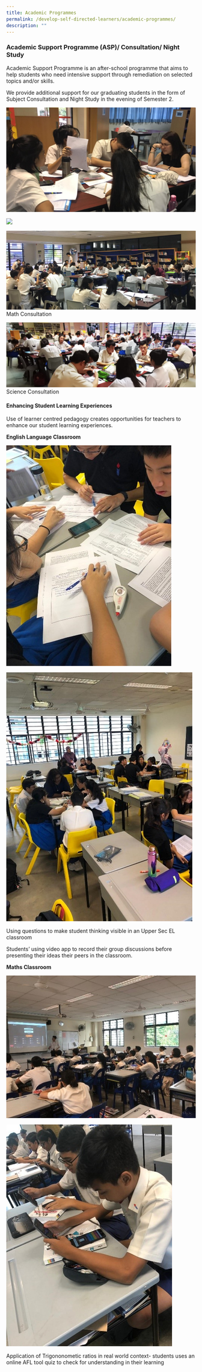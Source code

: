 ```yaml
---
title: Academic Programmes
permalink: /develop-self-directed-learners/academic-programmes/
description: ""
---
```

### **Academic Support Programme (ASP)/ Consultation/ Night Study**

Academic Support Programme is an after-school programme that aims to help students who need intensive support through remediation on selected topics and/or skills.

We provide additional support for our graduating students in the form of Subject Consultation and Night Study in the evening of Semester 2.

![](/images/ASP1.png)

![](/images/ASP2.png)

![](/images/Math-Consultation.png)
Math Consultation

![](/images/Science-Consultation.png)
Science Consultation

#### **Enhancing Student Learning Experiences**

Use of learner centred pedagogy creates opportunities for teachers to enhance our student learning experiences.

**English Language Classroom**

![](/images/EL1.jpg)

![](/images/EL2.jpg)

Using questions to make student thinking visible in an Upper Sec EL classroom

Students’ using video app to record their group discussions before presenting their ideas their peers in the classroom.

**Maths Classroom**

![](/images/Maths1.jpg)

![](/images/Maths2.jpg)

Application of Trigononometic ratios in real world context- students uses an online AFL tool quiz to check for understanding in their learning